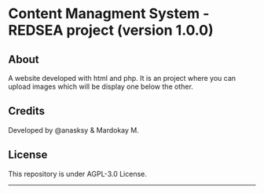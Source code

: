 # Content Managment System - REDSEA project (version 1.0.0)

## About

A website developed with html and php. It is an project where you can upload images which will be display one below the other. 

## Credits

Developed by @anasksy & Mardokay M. 

## License 

This repository is under AGPL-3.0 License.




-----------------

